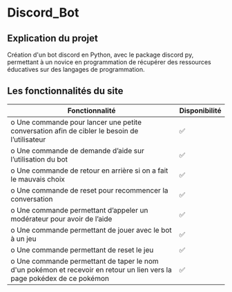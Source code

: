 # Discord_Bot

## Explication du projet

Création d'un bot discord en Python, avec le package discord py, permettant à un novice en programmation de récupérer des ressources 
éducatives sur des langages de programmation.


## Les fonctionnalités du site

| Fonctionnalité             | Disponibilité | 
| ------------------- | -- |
| o	Une commande pour lancer une petite conversation afin de cibler le besoin de l’utilisateur       | ✅ |  
| o	Une commande de demande d’aide sur l’utilisation du bot                                                          | ✅             | 
| o	Une commande de retour en arrière si on a fait le mauvais choix                                                  | ✅             | 
| o	Une commande de reset pour recommencer la conversation                                                                 | ✅             |                
| o	Une commande permettant d’appeler un modérateur pour avoir de l’aide| ✅             |          
| o	Une commande permettant de jouer avec le bot à un jeu  | ✅             | 
| o	Une commande permettant de reset le jeu  | ✅             | 
| o Une commande permettant de taper le nom d'un pokémon et recevoir en retour un lien vers la page pokédex de ce pokémon | ✅             |   




